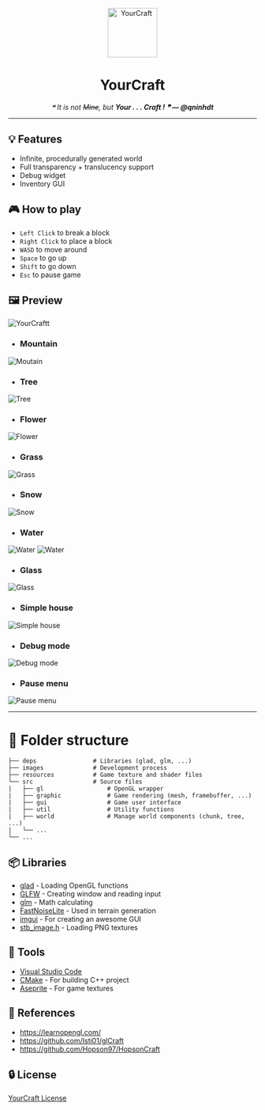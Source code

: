 
<p align="center">
    <img width="100" src="./images/logo.png" alt="YourCraft">
    <h1 align="center">YourCraft</h1>
    <p align="center"><i>❝ It is not <strike>Mine</strike>, but <b>Your . . . Craft ! ❞ — @qninhdt</b></i></p>
</p>

---

## 💡 Features
- Infinite, procedurally generated world
- Full transparency + translucency support
- Debug widget
- Inventory GUI

## 🎮 How to play
- `Left Click` to break a block
- `Right Click` to place a block
- `WASD` to move around
- `Space` to go up
- `Shift` to go down
- `Esc` to pause game

## 🖼️ Preview

![YourCraftt](./images/background.png?raw=true)

- ### Mountain
![Moutain](./images/big_backgound.png)

- ### Tree
![Tree](./images/tree.png)

- ### Flower
![Flower](./images/flower.png)

- ### Grass
![Grass](./images/grass.png)

- ### Snow
![Snow](./images/snow.png)

- ### Water

![Water](./images/water_1.png)
![Water](./images/water_2.png)

- ### Glass
![Glass](./images/glass.png)

- ### Simple house
![Simple house](./images/simple_house.png)

- ### Debug mode
![Debug mode](./images/debug_mode.png)

- ### Pause menu
![Pause menu](./images/pause_menu.png)

---

# 📁 Folder structure

    ├── deps                # Libraries (glad, glm, ...) 
    ├── images              # Development process 
    ├── resources           # Game texture and shader files
    └── src                 # Source files
    |   ├── gl                  # OpenGL wrapper
    |   ├── graphic             # Game rendering (mesh, framebuffer, ...)
    |   ├── gui                 # Game user interface
    |   ├── util                # Utility functions
    |   ├── world               # Manage world components (chunk, tree, ...)
    |   └── ...
    └── ...

## 📦 Libraries
- [glad](https://github.com/Dav1dde/glad) - Loading OpenGL functions
- [GLFW](https://github.com/glfw/glfw) - Creating window and reading input 
- [glm](https://github.com/g-truc/glm) - Math calculating
- [FastNoiseLite](https://github.com/Auburn/FastNoiseLite) - Used in terrain generation
- [imgui](https://github.com/ocornut/imgui) - For creating an awesome GUI
- [stb_image.h](https://github.com/nothings/stb/blob/master/stb_image.h) - Loading PNG textures

## 🔨 Tools
- [Visual Studio Code](https://code.visualstudio.com/)
- [CMake](https://cmake.org/) - For building C++ project
- [Aseprite](https://www.aseprite.org/) - For game textures

## 🌟 References
- https://learnopengl.com/
- https://github.com/Isti01/glCraft
- https://github.com/Hopson97/HopsonCraft

## 🔒 License
[YourCraft License](./LICENSE.md)